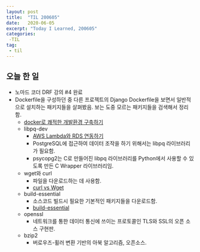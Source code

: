 ```yaml
---
layout: post
title:  "TIL 200605"
date:   2020-06-05
excerpt: "Today I Learned, 200605"
categories: 
 -TIL
tag:
 - til
---
```


## 오늘 한 일

* 노마드 코더 DRF 강의 #4 완료
* Dockerfile을 구성하던 중 다른 프로젝트의 Django Dockerfile을 보면서 일반적으로 설치하는 패키지들을 살펴봤음. 보는 도중 모르는 패키지들을 검색해서 정리함.
    * [docker로 쾌적한 개발환경 구축하기](https://medium.com/myrealtrip-product/docker-%EB%A1%9C-%EC%BE%8C%EC%A0%81%ED%95%9C-%EA%B0%9C%EB%B0%9C%ED%99%98%EA%B2%BD-%EA%B5%AC%EC%B6%95%ED%95%98%EA%B8%B0-e484b80947a3)
    * libpq-dev
        * [AWS Lambda와 RDS 연동하기](https://show-me-the-money.tistory.com/?page=3)
        * PostgreSQL에 접근하여 데이터 조작을 하기 위해서는 libpq 라이브러리가 필요함.
        * psycopg2는 C로 만들어진 libpq 라이브러리를 Python에서 사용할 수 있도록 만든 C Wrapper 라이브러리임.
    * wget와 curl
        * 파일을 다운로드하는 데 사용함.
        * [curl vs Wget](https://daniel.haxx.se/docs/curl-vs-wget.html)
    * build-essential
        * 소스코드 빌드시 필요한 기본적인 패키지들을 다운로드함.
        * [build-essential](http://linux-command.org/ko/build-essential.html)
    * openssl
        * 네트워크를 통한 데이터 통신에 쓰이는 프로토콜인 TLS와 SSL의 오픈 소스 구현판.
    * bzip2
        * 버로우즈-휠러 변환 기반의 아북 알고리즘, 오픈소스.